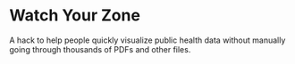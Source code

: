 # Watch Your Zone

A hack to help people quickly visualize public health data without manually
going through thousands of PDFs and other files.